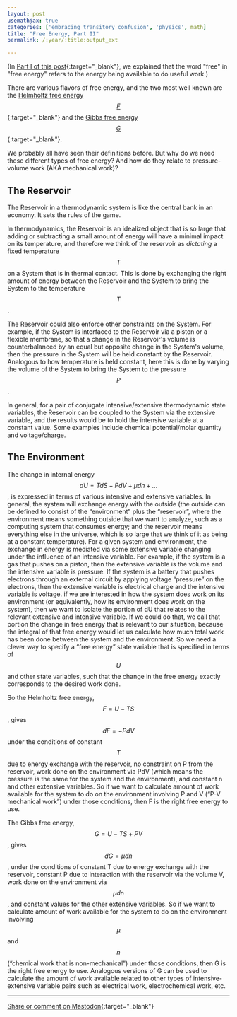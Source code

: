 ```yaml
---
layout: post
usemathjax: true
categories: ['embracing transitory confusion', 'physics', math]
title: "Free Energy, Part II"
permalink: /:year/:title:output_ext

---
```


(In [Part I of this post](https://freeenergy.blog/2023/FreeEnergy1.html){:target="_blank"}, we explained that the word "free" in "free energy" refers to the energy being available to do useful work.) 

There are various flavors of free energy, and the two most well known are the [Helmholtz free energy $$F$$](https://en.wikipedia.org/wiki/Helmholtz_free_energy){:target="_blank"} and the [Gibbs free energy $$G$$](https://en.wikipedia.org/wiki/Gibbs_free_energy){:target="_blank"}. 

We probably all have seen their definitions before. But why do we need these different types of free energy? And how do they relate to pressure-volume work (AKA mechanical work)?

The Reservoir
--------
The Reservoir in a thermodynamic system is like the central bank in an economy. It sets the rules of the game. 

In thermodynamics, the Reservoir is an idealized object that is so large that adding or subtracting a small amount of energy will have a minimal impact on its temperature, and therefore we think of the reservoir as *dictating* a fixed temperature $$T$$ on a System that is in thermal contact. This is done by exchanging the right amount of energy between the Reservoir and the System to bring the System to the temperature $$T$$.

The Reservoir could also enforce other constraints on the System. For example, if the System is interfaced to the Reservoir via a piston or a flexible membrane, so that a change in the Reservoir's volume is counterbalanced by an equal but opposite change in the System's volume, then the pressure in the System will be held constant by the Reservoir. Analogous to how temperature is held constant, here this is done by varying the volume of the System to bring the System to the pressure $$P$$.

In general, for a pair of conjugate intensive/extensive thermodynamic state variables, the Reservoir can be coupled to the System via the extensive variable, and the results would be to hold the intensive variable at a constant value. Some examples include chemical potential/molar quantity and voltage/charge.

The Environment
-------------



The change in internal energy $$dU=TdS - PdV + \mu dn + \dots$$, is expressed in terms of various intensive and extensive variables. In general, the system will exchange energy with the outside (the outside can be defined to consist of the “environment” plus the “reservoir”, where the environment means something outside that we want to analyze, such as a computing system that consumes energy; and the reservoir means everything else in the universe, which is so large that we think of it as being at a constant temperature). For a given system and environment, the exchange in energy is mediated via some extensive variable changing under the influence of an intensive variable. For example, if the system is a gas that pushes on a piston, then the extensive variable is the volume and the intensive variable is pressure. If the system is a battery that pushes electrons through an external circuit by applying voltage “pressure” on the electrons, then the extensive variable is electrical charge and the intensive variable is voltage.  if we are interested in how the system does work on its environment (or equivalently, how its environment does work on the system), then we want to isolate the portion of dU that relates to the relevant extensive and intensive variable. If we could do that, we call that portion the change in free energy that is relevant to our situation, because the integral of that free energy would let us calculate how much total work has been done between the system and the environment. So we need a clever way to specify a “free energy” state variable that is specified in terms of $$U$$ and other state variables, such that the change in the free energy exactly corresponds to the desired work done.

So the Helmholtz free energy, $$F = U - TS$$, gives $$dF = -PdV$$ under the conditions of constant $$T$$ due to energy exchange with the reservoir, no constraint on P from the reservoir, work done on the environment via PdV (which means the pressure is the same for the system and the environment), and constant n and other extensive variables. So if we want to calculate amount of work available for the system to do on the environment involving P and V (“P-V mechanical work”) under those conditions, then F is the right free energy to use.

The Gibbs free energy, $$G = U - TS + PV$$, gives $$dG = \mu dn$$, under the conditions of constant T due to energy exchange with the reservoir, constant P due to interaction with the reservoir via the volume V, work done on the environment via $$\mu dn$$, and constant values for the other extensive variables. So if we want to calculate amount of work available for the system to do on the environment involving $$\mu$$ and $$n$$ (“chemical work that is non-mechanical”) under those conditions, then G is the right free energy to use. Analogous versions of G can be used to calculate the amount of work available related to other types of intensive-extensive variable pairs such as electrical work, electrochemical work, etc.



---

[Share or comment on Mastodon](https://hachyderm.io/@Sunfishstanford/111067078789655621){:target="_blank"}


